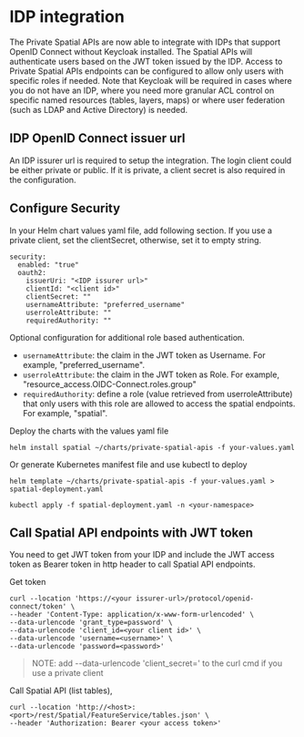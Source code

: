 # IDP integration

The Private Spatial APIs are now able to integrate with IDPs that support OpenID Connect without Keycloak installed. The Spatial APIs will authenticate users based on the JWT token issued by the IDP. Access to Private Spatial APIs endpoints can be configured to allow only users with specific roles if needed. Note that Keycloak will be required in cases where you do not have an IDP, where you need more granular ACL control on specific named resources (tables, layers, maps) or where user federation (such as LDAP and Active Directory) is needed.

## IDP OpenID Connect issuer url

An IDP issurer url is required to setup the integration. The login client could be either private or public. If it is private, a client secret is also required in the configuration.

## Configure Security

In your Helm chart values yaml file, add following section. If you use a private client, set the clientSecret, otherwise, set it to empty string.

```
security:
  enabled: "true"
  oauth2:
    issuerUri: "<IDP issurer url>"
    clientId: "<client id>"
    clientSecret: ""
    usernameAttribute: "preferred_username"
    userroleAttribute: ""
    requiredAuthority: ""
```

Optional configuration for additional role based authentication.
* ``usernameAttribute``: the claim in the JWT token as Username. For example, "preferred_username".
* ``userroleAttribute``: the claim in the JWT token as Role. For example, "resource_access.OIDC-Connect.roles.group"
* ``requiredAuthority``: define a role (value retrieved from userroleAttribute) that only users with this role are allowed to access the spatial endpoints. For example, "spatial".

Deploy the charts with the values yaml file

```
helm install spatial ~/charts/private-spatial-apis -f your-values.yaml
```

Or generate Kubernetes manifest file and use kubectl to deploy

```
helm template ~/charts/private-spatial-apis -f your-values.yaml > spatial-deployment.yaml
```

```
kubectl apply -f spatial-deployment.yaml -n <your-namespace>
```

## Call Spatial API endpoints with JWT token

You need to get JWT token from your IDP and include the JWT access token as Bearer token in http header to call Spatial API endpoints.

Get token
```
curl --location 'https://<your issurer-url>/protocol/openid-connect/token' \
--header 'Content-Type: application/x-www-form-urlencoded' \
--data-urlencode 'grant_type=password' \
--data-urlencode 'client_id=<your client id>' \
--data-urlencode 'username=<username>' \
--data-urlencode 'password=<password>'
```
> NOTE: add --data-urlencode 'client_secret=<your client secret>' to the curl cmd if you use a private client

Call Spatial API (list tables),
```
curl --location 'http://<host>:<port>/rest/Spatial/FeatureService/tables.json' \
--header 'Authorization: Bearer <your access token>'
```